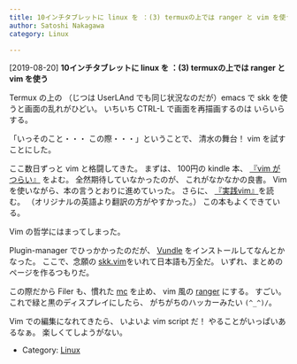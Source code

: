 ```yaml
---
title: 10インチタブレットに linux を ：(3) termuxの上では ranger と vim を使う
author: Satoshi Nakagawa
category: Linux

---
```


[2019-08-20] **10インチタブレットに linux を ：(3) termuxの上では ranger と vim を使う** 

 Termux の上の
（じつは UserLAnd でも同じ状況なのだが）emacs で
skk を使うと画面の乱れがひどい。
いちいち CTRL-L で画面を再描画するのは
いらいらする。

 「いっそのこと・・・ この際・・・」ということで、
清水の舞台！
vim を試すことにした。

 ここ数日ずっと vim と格闘してきた。
まずは、
100円の kindle 本、
[『vim がつらい』](https://www.amazon.co.jp/Vim%E3%81%8C%E3%81%A4%E3%82%89%E3%81%84-gpsoft-ebook/dp/B078FWV6QP) をよむ。
全然期待していなかったのが、
これがなかなかの良書。
Vim を使いながら、本の言うとおりに進めていった。
さらに、
[『実践vim』](https://www.amazon.co.jp/%E5%AE%9F%E8%B7%B5Vim-%E6%80%9D%E8%80%83%E3%81%AE%E3%82%B9%E3%83%94%E3%83%BC%E3%83%89%E3%81%A7%E7%B7%A8%E9%9B%86%E3%81%97%E3%82%88%E3%81%86%EF%BC%81-%E3%82%A2%E3%82%B9%E3%82%AD%E3%83%BC%E6%9B%B8%E7%B1%8D-%EF%BC%A4%EF%BD%92%EF%BD%85%EF%BD%97-%EF%BC%AE%EF%BD%85%EF%BD%89%EF%BD%8C-ebook/dp/B00HWLJI3U/ref=sr_1_1?__mk_ja_JP=%E3%82%AB%E3%82%BF%E3%82%AB%E3%83%8A&keywords=Vim+%E5%AE%9F%E8%B7%B5&qid=1566282184&s=digital-text&sr=1-1)を読む。
（オリジナルの英語より翻訳の方がやすかった。）
この本もよくできている。

 Vim の哲学にはまってしまった。

 Plugin-manager でひっかかったのだが、
[Vundle](https://github.com/VundleVim/Vundle.vim) をインストールしてなんとかなった。
ここで、念願の
[skk.vim](https://github.com/tyru/skk.vim/blob/master/doc/skk.jax)をいれて日本語も万全だ。
いずれ、まとめのページを作るつもりだ。

 この際だから Filer も、慣れた
[mc](https://ja.wikipedia.org/wiki/Midnight_Commander) を止め、
vim 風の
[ranger](https://github.com/ranger/ranger/blob/master/ranger/config/rc.conf) にする。
すごい。
これで緑と黒のディスプレイにしたら、
がちがちのハッカーみたい `(^_^)/`。

 Vim での編集になれてきたら、
いよいよ vim script だ！
やることがいっぱいあるなぁ。
楽しくてしようがない。

- Category: [Linux](https://merapano.github.io/categories.html#Linux)

